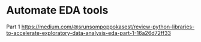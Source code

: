 # Automate EDA tools
Part 1
https://medium.com/@srunsompoppokasest/review-python-libraries-to-accelerate-exploratory-data-analysis-eda-part-1-16a26d72ff33
